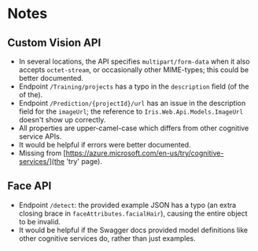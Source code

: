 # Notes

## Custom Vision API
- In several locations, the API specifies `multipart/form-data` when it also accepts `octet-stream`, or occasionally other MIME-types; this could be better documented.
- Endpoint `/Training/projects` has a typo in the `description` field (of the of the).
- Endpoint `/Prediction/{projectId}/url` has an issue in the description field for the `imageUrl`; the reference to `Iris.Web.Api.Models.ImageUrl` doesn't show up correctly.
- All properties are upper-camel-case which differs from other cognitive service APIs.
- It would be helpful if errors were better documented.
- Missing from [https://azure.microsoft.com/en-us/try/cognitive-services/](the 'try' page).

## Face API
- Endpoint `/detect`: the provided example JSON has a typo (an extra closing brace in `faceAttributes.facialHair`), causing the entire object to be invalid.
- It would be helpful if the Swagger docs provided model definitions like other cognitive services do, rather than just examples.
